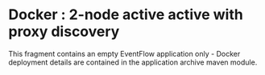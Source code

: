 # Docker : 2-node active active with proxy discovery

This fragment contains an empty EventFlow application only - Docker deployment
details are contained in the application archive maven module.
